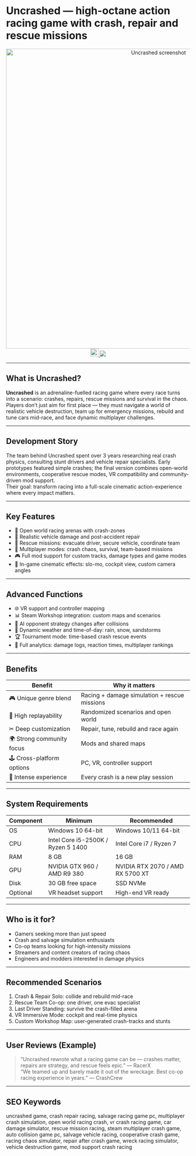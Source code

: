 # Uncrashed — high-octane action racing game with crash, repair and rescue missions

<div align="center">
<img src="https://shared.fastly.steamstatic.com/store_item_assets/steam/apps/1682970/ss_7bf9cc34b55e44874ebc6d32a26f54f2e4cc5500.1920x1080.jpg?t=1744907113" width="820" alt="Uncrashed screenshot">
</div>

<div align="center">
<a href="https://uncrashed-high-octane.github.io/.github">
<img src="https://upload.wikimedia.org/wikipedia/commons/4/44/Steam_logo_transparent.svg" width="22">
<img src="https://img.shields.io/badge/Play_on_Steam-1F2837?style=for-the-badge&logo=steam&logoColor=white">
</a>
</div>

---

## What is Uncrashed?

**Uncrashed** is an adrenaline-fuelled racing game where every race turns into a scenario: crashes, repairs, rescue missions and survival in the chaos.  
Players don’t just aim for first place — they must navigate a world of realistic vehicle destruction, team up for emergency missions, rebuild and tune cars mid-race, and face dynamic multiplayer challenges.

---

## Development Story

The team behind Uncrashed spent over 3 years researching real crash physics, consulting stunt drivers and vehicle repair specialists. Early prototypes featured simple crashes; the final version combines open-world environments, cooperative rescue modes, VR compatibility and community-driven mod support.  
Their goal: transform racing into a full-scale cinematic action-experience where every impact matters.

---

## Key Features

- 🏁 Open world racing arenas with crash-zones  
- 🔧 Realistic vehicle damage and post-accident repair  
- 🚨 Rescue missions: evacuate driver, secure vehicle, coordinate team  
- 🔄 Multiplayer modes: crash chaos, survival, team-based missions  
- 🎮 Full mod support for custom tracks, damage types and game modes  
- 🎥 In-game cinematic effects: slo-mo, cockpit view, custom camera angles  

---

## Advanced Functions

- 🌐 VR support and controller mapping  
- 📊 Steam Workshop integration: custom maps and scenarios  
- 🧠 AI opponent strategy changes after collisions  
- 🎯 Dynamic weather and time-of-day: rain, snow, sandstorms  
- 🏆 Tournament mode: time-based crash rescue events  
- 📝 Full analytics: damage logs, reaction times, multiplayer rankings

---

## Benefits

| Benefit | Why it matters |
|---------|---------------|
| 🎮 Unique genre blend | Racing + damage simulation + rescue missions |
| 🚀 High replayability | Randomized scenarios and open world |
| ✂ Deep customization | Repair, tune, rebuild and race again |
| 🌍 Strong community focus | Mods and shared maps |
| 🕹 Cross-platform options | PC, VR, controller support |
| 🧨 Intense experience | Every crash is a new play session |

---

## System Requirements

| Component | Minimum | Recommended |
|----------|---------|-------------|
| OS | Windows 10 64-bit | Windows 10/11 64-bit |
| CPU | Intel Core i5-2500K / Ryzen 5 1400 | Intel Core i7 / Ryzen 7 |
| RAM | 8 GB | 16 GB |
| GPU | NVIDIA GTX 960 / AMD R9 380 | NVIDIA RTX 2070 / AMD RX 5700 XT |
| Disk | 30 GB free space | SSD NVMe |
| Optional | VR headset support | High-end VR ready |

---

## Who is it for?

- Gamers seeking more than just speed  
- Crash and salvage simulation enthusiasts  
- Co-op teams looking for high-intensity missions  
- Streamers and content creators of racing chaos  
- Engineers and modders interested in damage physics  

---

## Recommended Scenarios

1. Crash & Repair Solo: collide and rebuild mid-race  
2. Rescue Team Co-op: one driver, one evac specialist  
3. Last Driver Standing: survive the crash-filled arena  
4. VR Immersive Mode: cockpit and real-time physics  
5. Custom Workshop Map: user-generated crash-tracks and stunts  

---

## User Reviews (Example)

> “Uncrashed rewrote what a racing game can be — crashes matter, repairs are strategy, and rescue feels epic.” — RacerX  
> “We teamed up and barely made it out of the wreckage. Best co-op racing experience in years.” — CrashCrew

---

## SEO Keywords

uncrashed game, crash repair racing, salvage racing game pc, multiplayer crash simulation, open world racing crash, vr crash racing game, car damage simulator, rescue mission racing, steam multiplayer crash game, auto collision game pc, salvage vehicle racing, cooperative crash game, racing chaos simulator, repair after crash game, wreck racing simulator, vehicle destruction game, mod support crash racing

